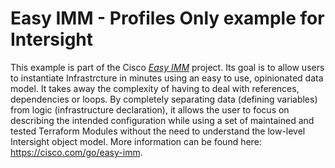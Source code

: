 # Easy IMM - Profiles Only example for Intersight

This example is part of the Cisco [*Easy IMM*](https://cisco.com/go/easy-imm) project. Its goal is to allow users to instantiate Infrastrcture in minutes using an easy to use, opinionated data model. It takes away the complexity of having to deal with references, dependencies or loops. By completely separating data (defining variables) from logic (infrastructure declaration), it allows the user to focus on describing the intended configuration while using a set of maintained and tested Terraform Modules without the need to understand the low-level Intersight object model. More information can be found here: <https://cisco.com/go/easy-imm>.
